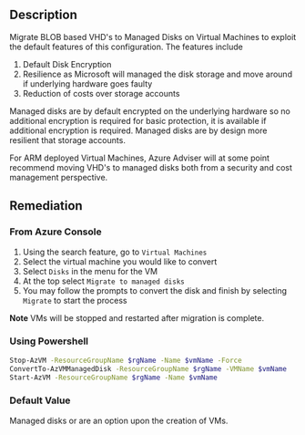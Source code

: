 ## Description

Migrate BLOB based VHD's to Managed Disks on Virtual Machines to exploit the default features of this configuration. The features include
1. Default Disk Encryption
2. Resilience as Microsoft will managed the disk storage and move around if underlying hardware goes faulty
3. Reduction of costs over storage accounts

Managed disks are by default encrypted on the underlying hardware so no additional encryption is required for basic protection, it is available if additional encryption is required. Managed disks are by design more resilient that storage accounts.

For ARM deployed Virtual Machines, Azure Adviser will at some point recommend moving VHD's to managed disks both from a security and cost management perspective.

## Remediation

### From Azure Console

1. Using the search feature, go to `Virtual Machines`
2. Select the virtual machine you would like to convert
3. Select `Disks` in the menu for the VM
4. At the top select `Migrate to managed disks`
5. You may follow the prompts to convert the disk and finish by selecting `Migrate` to start the process

**Note** VMs will be stopped and restarted after migration is complete.

### Using Powershell

```bash
Stop-AzVM -ResourceGroupName $rgName -Name $vmName -Force
ConvertTo-AzVMManagedDisk -ResourceGroupName $rgName -VMName $vmName
Start-AzVM -ResourceGroupName $rgName -Name $vmName
```

### Default Value

Managed disks or are an option upon the creation of VMs.